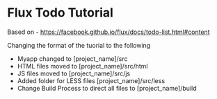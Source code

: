 Flux Todo Tutorial
==================

Based on - https://facebook.github.io/flux/docs/todo-list.html#content

Changing the format of the tuorial to the following

  - Myapp changed to [project_name]/src
  - HTML files moved to [project_name]/src/html
  - JS files moved to [project_name]/src/js
  - Added folder for LESS files [project_name]/src/less
  - Change Build Process to direct all files to [project_name]/build